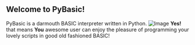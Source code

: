 ## Welcome to PyBasic!

PyBasic is a darmouth BASIC interpreter written in Python.
![Image](https://images.techhive.com/images/idge/imported/imageapi/2014/10/08/18/slide_basiclanguage-100503583-gallery.idge.jpg)
**Yes!** that means **You** awesome user can enjoy the pleasure of programming 
your lovely scripts in good old fashioned BASIC!